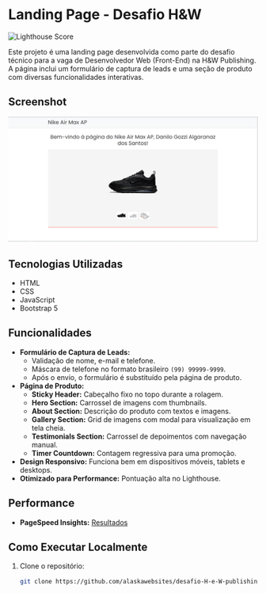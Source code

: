 # Landing Page - Desafio H&W

![Lighthouse Score](https://img.shields.io/badge/Lighthouse-95%20|%20100%20|%20100%20|%20100-brightgreen)

Este projeto é uma landing page desenvolvida como parte do desafio técnico para a vaga de Desenvolvedor Web (Front-End) na H&W Publishing. A página inclui um formulário de captura de leads e uma seção de produto com diversas funcionalidades interativas.

## Screenshot

![Screenshot da Landing Page](assets/img/lading_page_img.png)

## Tecnologias Utilizadas

- HTML
- CSS
- JavaScript
- Bootstrap 5

## Funcionalidades

- **Formulário de Captura de Leads:**
  - Validação de nome, e-mail e telefone.
  - Máscara de telefone no formato brasileiro `(99) 99999-9999`.
  - Após o envio, o formulário é substituído pela página de produto.
- **Página de Produto:**
  - **Sticky Header:** Cabeçalho fixo no topo durante a rolagem.
  - **Hero Section:** Carrossel de imagens com thumbnails.
  - **About Section:** Descrição do produto com textos e imagens.
  - **Gallery Section:** Grid de imagens com modal para visualização em tela cheia.
  - **Testimonials Section:** Carrossel de depoimentos com navegação manual.
  - **Timer Countdown:** Contagem regressiva para uma promoção.
- **Design Responsivo:** Funciona bem em dispositivos móveis, tablets e desktops.
- **Otimizado para Performance:** Pontuação alta no Lighthouse.

## Performance

- **PageSpeed Insights:** [Resultados](https://pagespeed.web.dev/analysis/https-alaskawebsites-github-io-desafio-H-e-W-publishing/mup5m9o9dy?form_factor=mobile)

## Como Executar Localmente

1. Clone o repositório:
   ```bash
   git clone https://github.com/alaskawebsites/desafio-H-e-W-publishing.git
   ```
